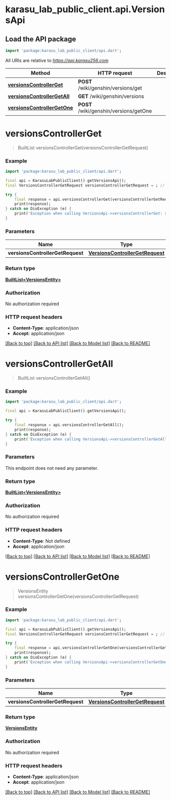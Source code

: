 # karasu_lab_public_client.api.VersionsApi

## Load the API package
```dart
import 'package:karasu_lab_public_client/api.dart';
```

All URIs are relative to *https://api.karasu256.com*

Method | HTTP request | Description
------------- | ------------- | -------------
[**versionsControllerGet**](VersionsApi.md#versionscontrollerget) | **POST** /wiki/genshin/versions/get | 
[**versionsControllerGetAll**](VersionsApi.md#versionscontrollergetall) | **GET** /wiki/genshin/versions | 
[**versionsControllerGetOne**](VersionsApi.md#versionscontrollergetone) | **POST** /wiki/genshin/versions/getOne | 


# **versionsControllerGet**
> BuiltList<VersionsEntity> versionsControllerGet(versionsControllerGetRequest)



### Example
```dart
import 'package:karasu_lab_public_client/api.dart';

final api = KarasuLabPublicClient().getVersionsApi();
final VersionsControllerGetRequest versionsControllerGetRequest = ; // VersionsControllerGetRequest | 

try {
    final response = api.versionsControllerGet(versionsControllerGetRequest);
    print(response);
} catch on DioException (e) {
    print('Exception when calling VersionsApi->versionsControllerGet: $e\n');
}
```

### Parameters

Name | Type | Description  | Notes
------------- | ------------- | ------------- | -------------
 **versionsControllerGetRequest** | [**VersionsControllerGetRequest**](VersionsControllerGetRequest.md)|  | 

### Return type

[**BuiltList&lt;VersionsEntity&gt;**](VersionsEntity.md)

### Authorization

No authorization required

### HTTP request headers

 - **Content-Type**: application/json
 - **Accept**: application/json

[[Back to top]](#) [[Back to API list]](../README.md#documentation-for-api-endpoints) [[Back to Model list]](../README.md#documentation-for-models) [[Back to README]](../README.md)

# **versionsControllerGetAll**
> BuiltList<VersionsEntity> versionsControllerGetAll()



### Example
```dart
import 'package:karasu_lab_public_client/api.dart';

final api = KarasuLabPublicClient().getVersionsApi();

try {
    final response = api.versionsControllerGetAll();
    print(response);
} catch on DioException (e) {
    print('Exception when calling VersionsApi->versionsControllerGetAll: $e\n');
}
```

### Parameters
This endpoint does not need any parameter.

### Return type

[**BuiltList&lt;VersionsEntity&gt;**](VersionsEntity.md)

### Authorization

No authorization required

### HTTP request headers

 - **Content-Type**: Not defined
 - **Accept**: application/json

[[Back to top]](#) [[Back to API list]](../README.md#documentation-for-api-endpoints) [[Back to Model list]](../README.md#documentation-for-models) [[Back to README]](../README.md)

# **versionsControllerGetOne**
> VersionsEntity versionsControllerGetOne(versionsControllerGetRequest)



### Example
```dart
import 'package:karasu_lab_public_client/api.dart';

final api = KarasuLabPublicClient().getVersionsApi();
final VersionsControllerGetRequest versionsControllerGetRequest = ; // VersionsControllerGetRequest | 

try {
    final response = api.versionsControllerGetOne(versionsControllerGetRequest);
    print(response);
} catch on DioException (e) {
    print('Exception when calling VersionsApi->versionsControllerGetOne: $e\n');
}
```

### Parameters

Name | Type | Description  | Notes
------------- | ------------- | ------------- | -------------
 **versionsControllerGetRequest** | [**VersionsControllerGetRequest**](VersionsControllerGetRequest.md)|  | 

### Return type

[**VersionsEntity**](VersionsEntity.md)

### Authorization

No authorization required

### HTTP request headers

 - **Content-Type**: application/json
 - **Accept**: application/json

[[Back to top]](#) [[Back to API list]](../README.md#documentation-for-api-endpoints) [[Back to Model list]](../README.md#documentation-for-models) [[Back to README]](../README.md)


